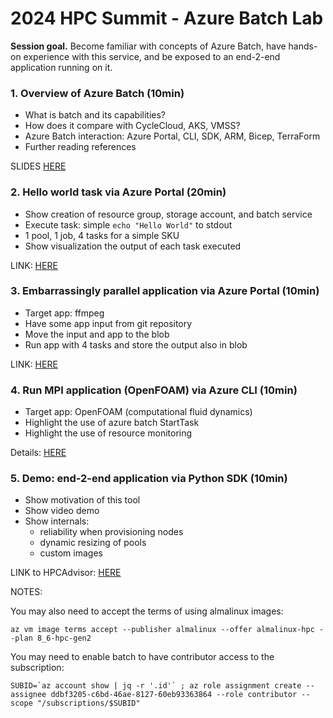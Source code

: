 # 2024 HPC Summit - Azure Batch Lab


**Session goal.** Become familiar with concepts of Azure Batch, have hands-on
experience with this service, and be exposed to an end-2-end application running
on it.


### 1. Overview of Azure Batch (10min)

- What is batch and its capabilities?
- How does it compare with CycleCloud, AKS, VMSS?
- Azure Batch interaction: Azure Portal, CLI, SDK, ARM, Bicep, TerraForm
- Further reading references

SLIDES [HERE](./azure_batch.pptx)


### 2. Hello world task via Azure Portal (20min)

- Show creation of resource group, storage account, and batch service
- Execute task: simple `echo "Hello World"` to stdout
- 1 pool, 1 job, 4 tasks for a simple SKU
- Show visualization the output of each task executed

LINK: [HERE](basicjob/README.md)


### 3. Embarrassingly parallel application via Azure Portal (10min)

- Target app: ffmpeg
- Have some app input from git repository
- Move the input and app to the blob
- Run app with 4 tasks and store the output also in blob

LINK: [HERE](paralleljob/README.md)


### 4. Run MPI application (OpenFOAM) via Azure CLI (10min)

- Target app: OpenFOAM (computational fluid dynamics)
- Highlight the use of azure batch StartTask
- Highlight the use of resource monitoring

Details: [HERE](./batchmpicli/README.md)

### 5. Demo: end-2-end application via Python SDK (10min)

- Show motivation of this tool
- Show video demo
- Show internals:
    - reliability when provisioning nodes
    - dynamic resizing of pools
    - custom images

LINK to HPCAdvisor: [HERE](https://azure.github.io/hpcadvisor/)


NOTES:

You may also need to accept the terms of using almalinux images:

```
az vm image terms accept --publisher almalinux --offer almalinux-hpc --plan 8_6-hpc-gen2
```

You may need to enable batch to have contributor access to the subscription:

```
SUBID=`az account show | jq -r '.id'` ; az role assignment create --assignee ddbf3205-c6bd-46ae-8127-60eb93363864 --role contributor --scope "/subscriptions/$SUBID"
```



